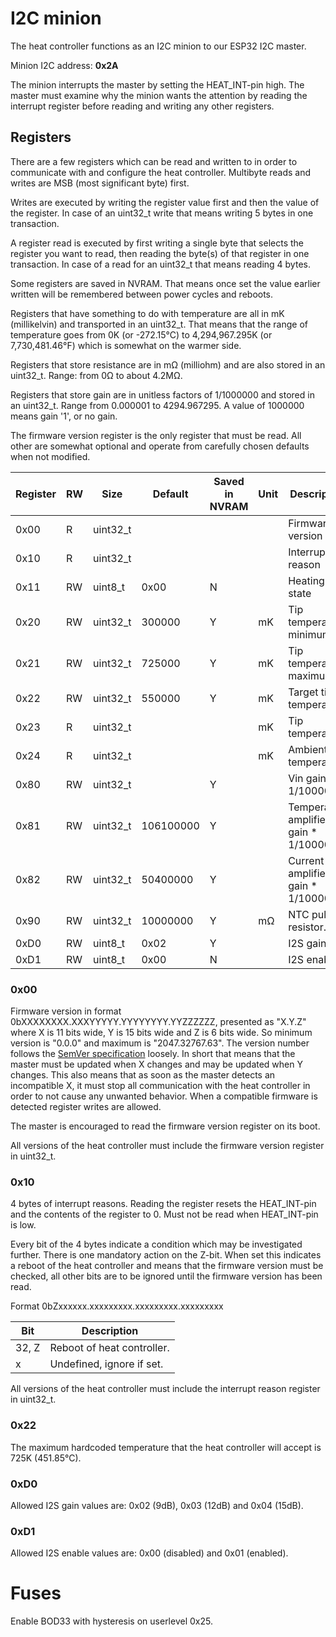 # I2C minion

The heat controller functions as an I2C minion to our ESP32 I2C master.

Minion I2C address: **0x2A**

The minion interrupts the master by setting the HEAT_INT-pin high. The master must examine why the minion wants the attention by reading the interrupt register before reading and writing any other registers.

## Registers

There are a few registers which can be read and written to in order to communicate with and configure the heat controller. Multibyte reads and writes are MSB (most significant byte) first.

Writes are executed by writing the register value first and then the value of the register. In case of an uint32_t write that means writing 5 bytes in one transaction.

A register read is executed by first writing a single byte that selects the register you want to read, then reading the byte(s) of that register in one transaction. In case of a read for an uint32_t that means reading 4 bytes.

Some registers are saved in NVRAM. That means once set the value earlier written will be remembered between power cycles and reboots.

Registers that have something to do with temperature are all in mK (millikelvin) and transported in an uint32_t. That means that the range of temperature goes from 0K (or -272.15°C) to 4,294,967.295K (or 7,730,481.46°F) which is somewhat on the warmer side.

Registers that store resistance are in mΩ (milliohm) and are also stored in an uint32_t. Range: from 0Ω to about 4.2MΩ.

Registers that store gain are in unitless factors of 1/1000000 and stored in an uint32_t. Range from 0.000001 to 4294.967295. A value of 1000000 means gain '1', or no gain.

The firmware version register is the only register that must be read. All other are somewhat optional and operate from carefully chosen defaults when not modified.

| Register | RW | Size | Default | Saved in NVRAM | Unit | Description |
| -- | -- | -- | -- | -- | -- | -- |
| 0x00 | R | uint32_t | | | | Firmware version |
| 0x10 | R | uint32_t | | |  | Interrupt reason |
| 0x11 | RW | uint8_t | 0x00 | N | |  Heating state |
| 0x20 | RW | uint32_t | 300000 | Y | mK | Tip temperature minimum. |
| 0x21 | RW | uint32_t | 725000 | Y | mK | Tip temperature maximum. |
| 0x22 | RW | uint32_t | 550000 | Y | mK | Target tip temperature. |
| 0x23 | R | uint32_t | | | mK | Tip temperature. |
| 0x24 | R | uint32_t | | | mK | Ambient temperature. |
| 0x80 | RW | uint32_t | | Y | | Vin gain * 1/1000000. |
| 0x81 | RW | uint32_t | 106100000 | Y | | Temperature amplifier gain * 1/1000000. |
| 0x82 | RW | uint32_t | 50400000 | Y |  | Current amplifier gain * 1/1000000. |
| 0x90 | RW | uint32_t | 10000000 | Y | mΩ | NTC pullup resistor. |
| 0xD0 | RW | uint8_t | 0x02 | Y | |  I2S gain. |
| 0xD1 | RW | uint8_t | 0x00 | N | |  I2S enable. |

### 0x00

Firmware version in format 0bXXXXXXXX.XXXYYYYY.YYYYYYYY.YYZZZZZZ, presented as "X.Y.Z" where X is 11 bits wide, Y is 15 bits wide and Z is 6 bits wide. So minimum version is "0.0.0" and maximum is "2047.32767.63". The version number follows the [SemVer specification](https://semver.org/) loosely. In short that means that the master must be updated when X changes and may be updated when Y changes. This also means that as soon as the master detects an incompatible X, it must stop all communication with the heat controller in order to not cause any unwanted behavior. When a compatible firmware is detected register writes are allowed.

The master is encouraged to read the firmware version register on its boot.

All versions of the heat controller must include the firmware version register in uint32_t.

### 0x10

4 bytes of interrupt reasons. Reading the register resets the HEAT_INT-pin and the contents of the register to 0. Must not be read when HEAT_INT-pin is low.

Every bit of the 4 bytes indicate a condition which may be investigated further. There is one mandatory action on the Z-bit. When set this indicates a reboot of the heat controller and means that the firmware version must be checked, all other bits are to be ignored until the firmware version has been read.

Format 0bZxxxxxx.xxxxxxxxx.xxxxxxxxx.xxxxxxxxx

| Bit | Description |
| -- | -- |
| 32, Z | Reboot of heat controller. |
| x | Undefined, ignore if set. |

All versions of the heat controller must include the interrupt reason register in uint32_t.

### 0x22

The maximum hardcoded temperature that the heat controller will accept is 725K (451.85°C).

### 0xD0

Allowed I2S gain values are: 0x02 (9dB), 0x03 (12dB) and 0x04 (15dB).

### 0xD1

Allowed I2S enable values are: 0x00 (disabled) and 0x01 (enabled).

# Fuses

Enable BOD33 with hysteresis on userlevel 0x25.

